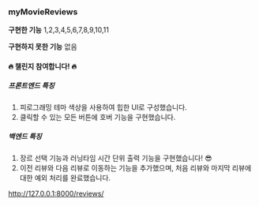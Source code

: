 ### myMovieReviews

**구현한 기능**
1,2,3,4,5,6,7,8,9,10,11

**구현하지 못한 기능**
없음

#### 🔥 챌린지 참여합니다! 🔥

##### 프론트엔드 특징
1. 피로그래밍 테마 색상을 사용하여 힙한 UI로 구성했습니다.
2. 클릭할 수 있는 모든 버튼에 호버 기능을 구현했습니다.

##### 백엔드 특징
1. 장르 선택 기능과 러닝타임 시간 단위 출력 기능을 구현했습니다! 😎
2. 이전 리뷰와 다음 리뷰로 이동하는 기능을 추가했으며, 처음 리뷰와 마지막 리뷰에 대한 예외 처리를 완료했습니다.

http://127.0.0.1:8000/reviews/